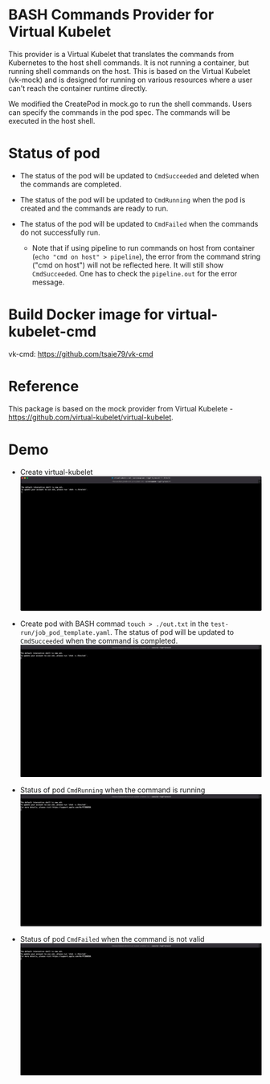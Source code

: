 # BASH Commands Provider for Virtual Kubelet

This provider is a Virtual Kubelet that translates the commands from Kubernetes to the host shell commands. It is not running a container, but running shell commands on the host. This is based on the Virtual Kubelet (vk-mock) and is designed for running on various resources where a user can't reach the container runtime directly.

We modified the CreatePod in mock.go to run the shell commands. Users can specify the commands in the pod spec. The commands will be executed in the host shell. 

# Status of pod
- The status of the pod will be updated to `CmdSucceeded` and deleted when the commands are completed.

- The status of the pod will be updated to `CmdRunning` when the pod is created and the commands are ready to run.

- The status of the pod will be updated to `CmdFailed` when the commands do not successfully run. 
    - Note that if using pipeline to run commands on host from container (`echo "cmd on host" > pipeline`), the error from the command string ("cmd on host") will not be reflected here. It will still show `CmdSucceeded`. One has to check the `pipeline.out` for the error message.

# Build Docker image for virtual-kubelet-cmd
vk-cmd: https://github.com/tsaie79/vk-cmd

# Reference
This package is based on the mock provider from Virtual Kubelete - https://github.com/virtual-kubelet/virtual-kubelet.

# Demo 
- Create virtual-kubelet
![image](images/create_vk.gif)

- Create pod with BASH commad `touch > ./out.txt` in the `test-run/job_pod_template.yaml`. The status of pod will be updated to `CmdSucceeded` when the command is completed.
![image](images/cmd_succeeded.gif)

- Status of pod `CmdRunning` when the command is running
![image](images/cmd_running.gif)

- Status of pod `CmdFailed` when the command is not valid
![image](images/cmd_failed.gif)